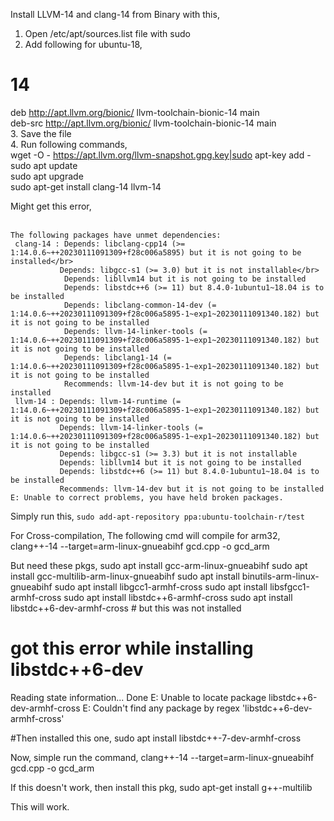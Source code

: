 Install LLVM-14 and clang-14 from Binary with this,</br>
1. Open /etc/apt/sources.list file with sudo</br>
2. Add following for ubuntu-18,</br>
# 14</br>
deb http://apt.llvm.org/bionic/ llvm-toolchain-bionic-14 main</br>
deb-src http://apt.llvm.org/bionic/ llvm-toolchain-bionic-14 main</br>
3. Save the file</br>
4. Run following commands,</br>
wget -O - https://apt.llvm.org/llvm-snapshot.gpg.key|sudo apt-key add -</br>
sudo apt update</br>
sudo apt upgrade</br>
sudo apt-get install clang-14 llvm-14</br>


Might get this error,</br></br>
```
The following packages have unmet dependencies:
 clang-14 : Depends: libclang-cpp14 (>= 1:14.0.6~++20230111091309+f28c006a5895) but it is not going to be installed</br>
           Depends: libgcc-s1 (>= 3.0) but it is not installable</br>
            Depends: libllvm14 but it is not going to be installed
            Depends: libstdc++6 (>= 11) but 8.4.0-1ubuntu1~18.04 is to be installed
            Depends: libclang-common-14-dev (= 1:14.0.6~++20230111091309+f28c006a5895-1~exp1~20230111091340.182) but it is not going to be installed
            Depends: llvm-14-linker-tools (= 1:14.0.6~++20230111091309+f28c006a5895-1~exp1~20230111091340.182) but it is not going to be installed
            Depends: libclang1-14 (= 1:14.0.6~++20230111091309+f28c006a5895-1~exp1~20230111091340.182) but it is not going to be installed
            Recommends: llvm-14-dev but it is not going to be installed
 llvm-14 : Depends: llvm-14-runtime (= 1:14.0.6~++20230111091309+f28c006a5895-1~exp1~20230111091340.182) but it is not going to be installed
           Depends: llvm-14-linker-tools (= 1:14.0.6~++20230111091309+f28c006a5895-1~exp1~20230111091340.182) but it is not going to be installed
           Depends: libgcc-s1 (>= 3.3) but it is not installable
           Depends: libllvm14 but it is not going to be installed
           Depends: libstdc++6 (>= 11) but 8.4.0-1ubuntu1~18.04 is to be installed
           Recommends: llvm-14-dev but it is not going to be installed
E: Unable to correct problems, you have held broken packages.
```

Simply run this,
`sudo add-apt-repository ppa:ubuntu-toolchain-r/test`

For Cross-compilation, 
The following cmd will compile for arm32,
clang++-14 --target=arm-linux-gnueabihf gcd.cpp -o gcd_arm

But need these pkgs,
sudo apt install gcc-arm-linux-gnueabihf
sudo apt install gcc-multilib-arm-linux-gnueabihf
sudo apt install binutils-arm-linux-gnueabihf
sudo apt install libgcc1-armhf-cross
sudo apt install libsfgcc1-armhf-cross
sudo apt install libstdc++6-armhf-cross
sudo apt install libstdc++6-dev-armhf-cross # but this was not installed
# got this error while installing libstdc++6-dev
Reading state information... Done
E: Unable to locate package libstdc++6-dev-armhf-cross
E: Couldn't find any package by regex 'libstdc++6-dev-armhf-cross'

#Then installed this one,
sudo apt install libstdc++-7-dev-armhf-cross

Now, simple run the command,
clang++-14 --target=arm-linux-gnueabihf gcd.cpp -o gcd_arm

If this doesn't work, then install this pkg,
sudo apt-get install g++-multilib


This will work.
